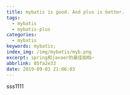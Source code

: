 ```yaml
---
title: mybatis is good. And plus is better.
tags:
  - mybatis
  - mybatis-plus
categories:
  - mybatis
keywords: mybatis;
index_img: /img/mybatis/myb.png
excerpt: spring和javaer的最佳拍档~
abbrlink: 85fa2e33
date: 2019-09-03 21:06:03
---
```

sss1111